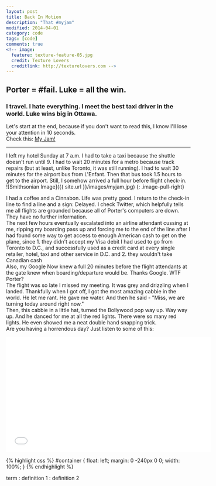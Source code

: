 ```yaml
---
layout: post
title: Back In Motion
description: "That #myjam"
modified: 2014-04-01
category: code
tags: [code]
comments: true
<!-- image:
  feature: texture-feature-05.jpg
  credit: Texture Lovers
  creditlink: http://texturelovers.com -->
---
```


## Porter = #fail. Luke = all the win.

### I travel. I hate everything. I meet the best taxi driver in the world. Luke wins big in Ottawa. 

Let's start at the end, because if you don't want to read this, I know I'll lose your attention in 10 seconds.
<br />
Check this: 
<a href="http://myjam.co" target="_blank">My Jam!</a>
<br />
<hr />
I left my hotel Sunday at 7 a.m. I had to take a taxi because the shuttle doesn't run until 9. I had to wait 20 minutes for a metro because track repairs (but at least, unlike Toronto, it was still running). I had to wait 30 minutes for the airport bus from L'Enfant. Then that bus took 1.5 hours to get to the airport. Still, I somehow arrived a full hour before flight check-in.
<br />
![Smithsonian Image]({{ site.url }}/images/myjam.jpg)
{: .image-pull-right}

I had a coffee and a Cinnabon. Life was pretty good. I return to the check-in line to find a line and a sign: Delayed. I check Twitter, which helpfully tells me all flights are grounded because all of Porter's computers are down. They have no further information.
<br />
The next few hours eventually escalated into an airline attendant cussing at me, ripping my boarding pass up and forcing me to the end of the line after I had found some way to get access to enough American cash to get on the plane, since 1. they didn't accept my Visa debit I had used to go from Toronto to D.C., and successfully used as a credit card at every single retailer, hotel, taxi and other service in D.C. and 2. they wouldn't take Canadian cash
<br />
Also, my Google Now knew a full 20 minutes before the flight attendants at the gate knew when boarding/departure would be. Thanks Google. WTF Porter?
<br />
The flight was so late I missed my meeting. It was grey and drizzling when I landed. Thankfully when I got off, I got the most amazing cabbie in the world. He let me rant. He gave me water. And then he said - "Miss, we are turning today around right now."
<br />
Then, this cabbie in a little hat, turned the Bollywood pop way up. Way way up. And he danced for me at all the red lights. There were so many red lights. He even showed me a neat double hand snapping trick.
<br />
Are you having a horrendous day? Just listen to some of this:
<iframe width="560" height="315" src="//www.youtube.com/watch?v=TT0APvQfS-A" frameborder="0"> </iframe>


{% highlight css %}
#container {
  float: left;
  margin: 0 -240px 0 0;
  width: 100%;
}
{% endhighlight %}

term
: definition 1
: definition 2